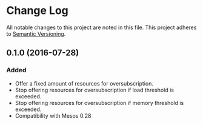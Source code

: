 Change Log
==========

All notable changes to this project are noted in this file. This project adheres to [Semantic
Versioning](http://semver.org/).


0.1.0 (2016-07-28)
------------------

### Added

* Offer a fixed amount of resources for oversubscription.
* Stop offering resources for oversubscription if load threshold is exceeded.
* Stop offering resources for oversubscription if memory threshold is exceeded.
* Compatibility with Mesos 0.28
